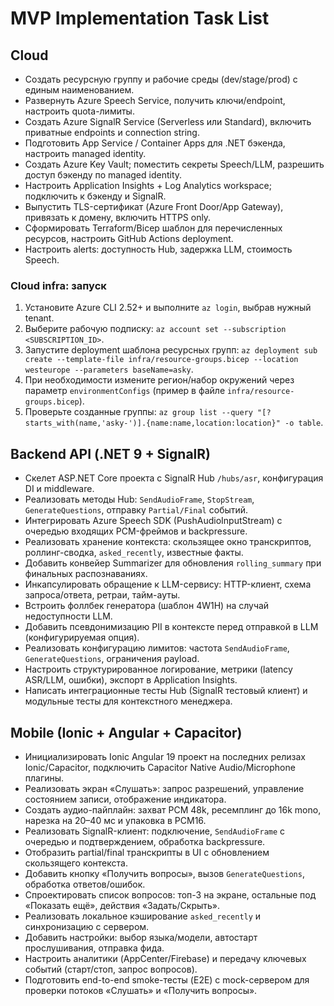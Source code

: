 # MVP Implementation Task List

## Cloud
- Создать ресурсную группу и рабочие среды (dev/stage/prod) с единым наименованием.
- Развернуть Azure Speech Service, получить ключи/endpoint, настроить quota-лимиты.
- Создать Azure SignalR Service (Serverless или Standard), включить приватные endpoints и connection string.
- Подготовить App Service / Container Apps для .NET бэкенда, настроить managed identity.
- Создать Azure Key Vault; поместить секреты Speech/LLM, разрешить доступ бэкенду по managed identity.
- Настроить Application Insights + Log Analytics workspace; подключить к бэкенду и SignalR.
- Выпустить TLS-сертификат (Azure Front Door/App Gateway), привязать к домену, включить HTTPS only.
- Сформировать Terraform/Bicep шаблон для перечисленных ресурсов, настроить GitHub Actions deployment.
- Настроить alerts: доступность Hub, задержка LLM, стоимость Speech.

### Cloud infra: запуск
1. Установите Azure CLI 2.52+ и выполните `az login`, выбрав нужный tenant.
2. Выберите рабочую подписку: `az account set --subscription <SUBSCRIPTION_ID>`.
3. Запустите deployment шаблона ресурсных групп: `az deployment sub create --template-file infra/resource-groups.bicep --location westeurope --parameters baseName=asky`.
4. При необходимости измените регион/набор окружений через параметр `environmentConfigs` (пример в файле `infra/resource-groups.bicep`).
5. Проверьте созданные группы: `az group list --query "[?starts_with(name,'asky-')].{name:name,location:location}" -o table`.

## Backend API (.NET 9 + SignalR)
- Скелет ASP.NET Core проекта с SignalR Hub `/hubs/asr`, конфигурация DI и middleware.
- Реализовать методы Hub: `SendAudioFrame`, `StopStream`, `GenerateQuestions`, отправку `Partial/Final` событий.
- Интегрировать Azure Speech SDK (PushAudioInputStream) с очередью входящих PCM-фреймов и backpressure.
- Реализовать хранение контекста: скользящее окно транскриптов, роллинг-сводка, `asked_recently`, известные факты.
- Добавить конвейер Summarizer для обновления `rolling_summary` при финальных распознаваниях.
- Инкапсулировать обращение к LLM-сервису: HTTP-клиент, схема запроса/ответа, ретраи, тайм-ауты.
- Встроить фоллбек генератора (шаблон 4W1H) на случай недоступности LLM.
- Добавить псевдонимизацию PII в контексте перед отправкой в LLM (конфигурируемая опция).
- Реализовать конфигурацию лимитов: частота `SendAudioFrame`, `GenerateQuestions`, ограничения payload.
- Настроить структурированное логирование, метрики (latency ASR/LLM, ошибки), экспорт в Application Insights.
- Написать интеграционные тесты Hub (SignalR тестовый клиент) и модульные тесты для контекстного менеджера.

## Mobile (Ionic + Angular + Capacitor)
- Инициализировать Ionic Angular 19 проект на последних релизах Ionic/Capacitor, подключить Capacitor Native Audio/Microphone плагины.
- Реализовать экран «Слушать»: запрос разрешений, управление состоянием записи, отображение индикатора.
- Создать аудио-пайплайн: захват PCM 48k, ресемплинг до 16k mono, нарезка на 20–40 мс и упаковка в PCM16.
- Реализовать SignalR-клиент: подключение, `SendAudioFrame` с очередью и подтверждением, обработка backpressure.
- Отобразить partial/final транскрипты в UI с обновлением скользящего контекста.
- Добавить кнопку «Получить вопросы», вызов `GenerateQuestions`, обработка ответов/ошибок.
- Спроектировать список вопросов: топ-3 на экране, остальные под «Показать ещё», действия «Задать/Скрыть».
- Реализовать локальное кэширование `asked_recently` и синхронизацию с сервером.
- Добавить настройки: выбор языка/модели, автостарт прослушивания, отправка фида.
- Настроить аналитики (AppCenter/Firebase) и передачу ключевых событий (старт/стоп, запрос вопросов).
- Подготовить end-to-end smoke-тесты (E2E) с mock-сервером для проверки потоков «Слушать» и «Получить вопросы».
